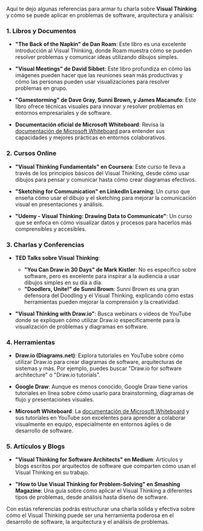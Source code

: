Aquí te dejo algunas referencias para armar tu charla sobre **Visual Thinking** y cómo se puede aplicar en problemas de software, arquitectura y análisis:

### 1. **Libros y Documentos**

- **"The Back of the Napkin" de Dan Roam**: Este libro es una excelente introducción al Visual Thinking, donde Roam muestra cómo se pueden resolver problemas y comunicar ideas utilizando dibujos simples.
  
- **"Visual Meetings" de David Sibbet**: Este libro profundiza en cómo las imágenes pueden hacer que las reuniones sean más productivas y cómo las personas pueden usar visualizaciones para resolver problemas en grupo.

- **"Gamestorming" de Dave Gray, Sunni Brown, y James Macanufo**: Este libro ofrece técnicas visuales para innovar y resolver problemas en entornos empresariales y de software.

- **Documentación oficial de Microsoft Whiteboard**: Revisa la [documentación de Microsoft Whiteboard](https://support.microsoft.com/en-us/whiteboard) para entender sus capacidades y mejores prácticas en entornos colaborativos.

### 2. **Cursos Online**

- **"Visual Thinking Fundamentals" en Coursera**: Este curso te lleva a través de los principios básicos del Visual Thinking, desde cómo usar dibujos para pensar y comunicar hasta cómo crear diagramas efectivos.

- **"Sketching for Communication" en LinkedIn Learning**: Un curso que enseña cómo usar el dibujo y el sketching para mejorar la comunicación visual en presentaciones y análisis.

- **"Udemy - Visual Thinking: Drawing Data to Communicate"**: Un curso que se enfoca en cómo visualizar datos y procesos para hacerlos más comprensibles y accesibles.

### 3. **Charlas y Conferencias**

- **TED Talks sobre Visual Thinking**:
  - **"You Can Draw in 30 Days" de Mark Kistler**: No es específico sobre software, pero es excelente para inspirar a la audiencia a usar dibujos simples en su día a día.
  - **"Doodlers, Unite!" de Sunni Brown**: Sunni Brown es una gran defensora del Doodling y el Visual Thinking, explicando cómo estas herramientas pueden mejorar la comprensión y la creatividad.

- **"Visual Thinking with Draw.io"**: Busca webinars o videos de YouTube donde se expliquen cómo utilizar Draw.io específicamente para la visualización de problemas y diagramas en software.

### 4. **Herramientas**

- **Draw.io (Diagrams.net)**: Explora tutoriales en YouTube sobre cómo utilizar Draw.io para crear diagramas de software, arquitecturas de sistemas y más. Por ejemplo, puedes buscar "Draw.io for software architecture" o "Draw.io tutorials".

- **Google Draw**: Aunque es menos conocido, Google Draw tiene varios tutoriales en línea sobre cómo usarlo para brainstorming, diagramas de flujo y presentaciones visuales.

- **Microsoft Whiteboard**: La [documentación de Microsoft Whiteboard](https://support.microsoft.com/en-us/whiteboard) y sus tutoriales en YouTube son excelentes para aprender a colaborar visualmente en equipo, especialmente en entornos ágiles o de desarrollo de software.

### 5. **Artículos y Blogs**

- **"Visual Thinking for Software Architects" en Medium**: Artículos y blogs escritos por arquitectos de software que comparten cómo usan el Visual Thinking en su trabajo.

- **"How to Use Visual Thinking for Problem-Solving" en Smashing Magazine**: Una guía sobre cómo aplicar el Visual Thinking a diferentes tipos de problemas, desde análisis hasta diseño de software.

Con estas referencias podrás estructurar una charla sólida y efectiva sobre cómo el Visual Thinking puede ser una herramienta poderosa en el desarrollo de software, la arquitectura y el análisis de problemas.